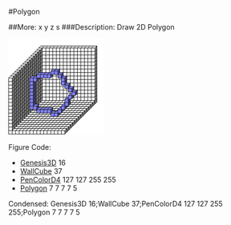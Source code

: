 #Polygon

##More: x y z s ###Description: Draw 2D Polygon <x> <y> <z> <radius> <sides>

![](Polygon.png)

Figure Code:
- [Genesis3D](Genesis3D.md) 16
- [WallCube](WallCube.md) 37
- [PenColorD4](PenColorD4.md) 127 127 255 255
- [Polygon](Polygon.md) 7 7 7 7 5

Condensed: Genesis3D 16;WallCube 37;PenColorD4 127 127 255 255;Polygon 7 7 7 7 5

